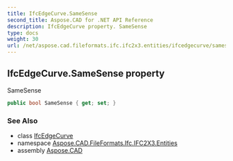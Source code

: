 ```yaml
---
title: IfcEdgeCurve.SameSense
second_title: Aspose.CAD for .NET API Reference
description: IfcEdgeCurve property. SameSense
type: docs
weight: 30
url: /net/aspose.cad.fileformats.ifc.ifc2x3.entities/ifcedgecurve/samesense/
---
```

## IfcEdgeCurve.SameSense property

SameSense

```csharp
public bool SameSense { get; set; }
```

### See Also

* class [IfcEdgeCurve](../)
* namespace [Aspose.CAD.FileFormats.Ifc.IFC2X3.Entities](../../ifcedgecurve/)
* assembly [Aspose.CAD](../../../)


